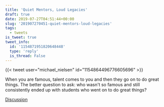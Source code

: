 ```yaml
---
title: 'Quiet Mentors, Loud Legacies'
draft: true
date: 2019-07-27T04:51:44+00:00
slug: '201907270451-quiet-mentors-loud-legacies'
tags:
  - tweets
is_tweet: true
tweet_info:
  id: '1154871951820648448'
  type: 'reply'
  is_thread: False
---
```




{{< tweet user="michael_nielsen" id="1154864496776605696" >}}

When you are famous, talent comes to you and then they go on to do great things. The better question to ask: who wasn't so famous and still consistently ended up with students who went on to do great things?

[Discussion](https://x.com/sytelus/status/1154871951820648448)
